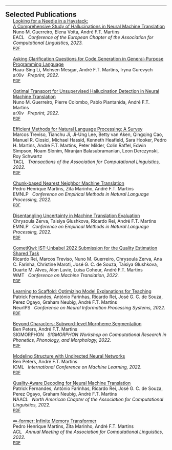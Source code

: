 <body><hr></body>
<h2 id="publications" style="margin: 2px 0px -15px;">Selected Publications</h2>
<div class="publications">
<ol class="bibliography">

<div class="pub-row">
  <div class="col-sm-15">
      <div class="title"><a href="https://arxiv.org/abs/2208.05309">Looking for a Needle in a Haystack: <br> A Comprehensive Study of Hallucinations in Neural Machine Translation</a></div>
      <div class="author">Nuno M. Guerreiro, Elena Voita, André F.T. Martins</div>
      <div class="periodical" style="position: relative; padding-bottom: 1px;"><span class="badge badge-mine">EACL</span> &nbsp; <em>Conference of the European Chapter of the Association for Computational Linguistics, 2023.</em></div>
    <div class="links">
      <a href="https://arxiv.org/pdf/2208.05309.pdf" class="btn btn-sm z-depth-1" role="button" target="_blank" style="font-size:12px;">PDF</a>
    </div>
  </div>
</div><br>

<div class="pub-row">
  <div class="col-sm-15">
      <div class="title"><a href="https://arxiv.org/abs/2212.09885">Asking Clarification Questions for Code Generation in General-Purpose Programming Language</a></div>
      <div class="author">Haau-Sing Li, Mohsen Mesgar, André F.T. Martins, Iryna Gurevych</div>
      <div class="periodical" style="position: relative; padding-bottom: 1px;"><span class="badge badge-arxiv">arXiv</span> &nbsp; <em>Preprint, 2022.</em>
      </div>
    <div class="links">
      <a href="https://arxiv.org/pdf/2212.09885.pdf" class="btn btn-sm z-depth-1" role="button" target="_blank" style="font-size:12px;">PDF</a>
    </div>
  </div>
</div><br>

<div class="pub-row">
  <div class="col-sm-15">
      <div class="title"><a href="https://arxiv.org/abs/2212.09631">Optimal Transport for Unsupervised Hallucination Detection in Neural Machine Translation</a></div>
      <div class="author">Nuno M. Guerreiro, Pierre Colombo, Pablo Piantanida, André F.T. Martins</div>
      <div class="periodical" style="position: relative; padding-bottom: 1px;"><span class="badge badge-arxiv">arXiv</span> &nbsp; <em>Preprint, 2022.</em>
      </div>
    <div class="links">
      <a href="https://arxiv.org/pdf/2212.09631.pdf" class="btn btn-sm z-depth-1" role="button" target="_blank" style="font-size:12px;">PDF</a>
    </div>
  </div>
</div><br>

<div class="pub-row">
  <div class="col-sm-15">
      <div class="title"><a href="https://arxiv.org/abs/2209.00099">Efficient Methods for Natural Language Processing: A Survey</a></div>
      <div class="author">Marcos Treviso, Tianchu Ji, Ji-Ung Lee, Betty van Aken, Qingqing Cao, Manuel R. Ciosici, Michael Hassid, Kenneth Heafield, Sara Hooker, Pedro H. Martins, André F.T. Martins, Peter Milder, Colin Raffel, Edwin Simpson, Noam Slonim, Niranjan Balasubramanian, Leon Derczynski, Roy Schwartz</div>
      <div class="periodical" style="position: relative; padding-bottom: 1px;"><span class="badge badge-mine">TACL</span> &nbsp; <em>Transactions of the Association for Computational Linguistics, 2022.</em>
      </div>
    <div class="links">
      <a href="https://arxiv.org/pdf/2209.00099.pdf" class="btn btn-sm z-depth-1" role="button" target="_blank" style="font-size:12px;">PDF</a>
    </div>
  </div>
</div><br>

<div class="pub-row">
  <div class="col-sm-15">
      <div class="title"><a href="https://arxiv.org/abs/2205.12230">Chunk-based Nearest Neighbor Machine Translation</a></div>
      <div class="author">Pedro Henrique Martins, Zita Marinho, André F.T. Martins</div>
      <div class="periodical" style="position: relative; padding-bottom: 1px;"><span class="badge badge-mine">EMNLP</span> &nbsp; <em>Conference on Empirical Methods in Natural Language Processing, 2022.</em>
      </div>
    <div class="links">
      <a href="https://arxiv.org/pdf/2205.12230.pdf" class="btn btn-sm z-depth-1" role="button" target="_blank" style="font-size:12px;">PDF</a>
    </div>
  </div>
</div><br>

<div class="pub-row">
  <div class="col-sm-15">
      <div class="title"><a href="https://arxiv.org/abs/2204.06546">Disentangling Uncertainty in Machine Translation Evaluation</a></div>
      <div class="author">Chrysoula Zerva, Taisiya Glushkova, Ricardo Rei, André F.T. Martins</div>
      <div class="periodical" style="position: relative; padding-bottom: 1px;"><span class="badge badge-mine">EMNLP</span> &nbsp; <em>Conference on Empirical Methods in Natural Language Processing, 2022.</em>
      </div>
    <div class="links">
      <a href="https://arxiv.org/pdf/2204.06546.pdf" class="btn btn-sm z-depth-1" role="button" target="_blank" style="font-size:12px;">PDF</a>
    </div>
  </div>
</div><br>

<div class="pub-row">
  <div class="col-sm-15">
      <div class="title"><a href="https://arxiv.org/abs/2209.06243">CometKiwi: IST-Unbabel 2022 Submission for the Quality Estimation Shared Task</a></div>
      <div class="author">Ricardo Rei, Marcos Treviso, Nuno M. Guerreiro, Chrysoula Zerva, Ana C. Farinha, Christine Maroti, José G. C. de Souza, Taisiya Glushkova, Duarte M. Alves, Alon Lavie, Luisa Coheur, André F.T. Martins</div>
      <div class="periodical" style="position: relative; padding-bottom: 1px;"><span class="badge badge-work">WMT</span> &nbsp; <em>Conference on Machine Translation, 2022.</em>
      </div>
    <div class="links">
      <a href="https://arxiv.org/pdf/2209.06243.pdf" class="btn btn-sm z-depth-1" role="button" target="_blank" style="font-size:12px;">PDF</a>
    </div>
  </div>
</div><br>

<div class="pub-row">
  <div class="col-sm-15">
      <div class="title"><a href="https://arxiv.org/abs/2204.10810">Learning to Scaffold: Optimizing Model Explanations for Teaching</a></div>
      <div class="author">Patrick Fernandes, António Farinhas, Ricardo Rei, José G. C. de Souza, Perez Ogayo, Graham Neubig, André F.T. Martins</div>
      <div class="periodical" style="position: relative; padding-bottom: 1px;"><span class="badge badge-mine">NeurIPS</span> &nbsp; <em>Conference on Neural Information Processing Systems, 2022.</em>
      </div>
    <div class="links">
      <a href="https://arxiv.org/pdf/2204.10810.pdf" class="btn btn-sm z-depth-1" role="button" target="_blank" style="font-size:12px;">PDF</a>
    </div>
  </div>
</div><br>

<div class="pub-row">
  <div class="col-sm-15">
      <div class="title"><a href="https://aclanthology.org/2022.sigmorphon-1.14/">Beyond Characters: Subword-level Morpheme Segmentation</a></div>
      <div class="author">Ben Peters, André F.T. Martins</div>
      <div class="periodical" style="position: relative; padding-bottom: 1px;"><span class="badge badge-work">SIGMORPHON</span> &nbsp; <em>SIGMORPHON Workshop on Computational Research in Phonetics, Phonology, and Morphology, 2022.</em>
      </div>
    <div class="links">
      <a href="https://aclanthology.org/2022.sigmorphon-1.14.pdf" class="btn btn-sm z-depth-1" role="button" target="_blank" style="font-size:12px;">PDF</a>
    </div>
  </div>
</div><br>

<div class="pub-row">
  <div class="col-sm-15">
      <div class="title"><a href="https://proceedings.mlr.press/v162/mihaylova22a.html">Modeling Structure with Undirected Neural Networks</a></div>
      <div class="author">Ben Peters, André F.T. Martins</div>
      <div class="periodical" style="position: relative; padding-bottom: 1px;"><span class="badge badge-mine">ICML</span> &nbsp; <em>International Conference on Machine Learning, 2022.</em>
      </div>
    <div class="links">
      <a href="https://proceedings.mlr.press/v162/mihaylova22a/mihaylova22a.pdf" class="btn btn-sm z-depth-1" role="button" target="_blank" style="font-size:12px;">PDF</a>
    </div>
  </div>
</div><br>

<div class="pub-row">
  <div class="col-sm-15">
      <div class="title"><a href="https://arxiv.org/abs/2205.00978">Quality-Aware Decoding for Neural Machine Translation</a></div>
      <div class="author">Patrick Fernandes, António Farinhas, Ricardo Rei, José G. C. de Souza, Perez Ogayo, Graham Neubig, André F.T. Martins</div>
      <div class="periodical" style="position: relative; padding-bottom: 1px;"><span class="badge badge-mine">NAACL</span> &nbsp; <em>North American Chapter of the Association for Computational Linguistics, 2022.</em>
      </div>
    <div class="links">
      <a href="https://arxiv.org/abs/2205.00978" class="btn btn-sm z-depth-1" role="button" target="_blank" style="font-size:12px;">PDF</a>
    </div>
  </div>
</div><br>

<div class="pub-row">
  <div class="col-sm-15">
      <div class="title"><a href="https://aclanthology.org/2022.acl-long.375/">∞-former: Infinite Memory Transformer</a></div>
      <div class="author">Pedro Henrique Martins, Zita Marinho, André F.T. Martins</div>
      <div class="periodical" style="position: relative; padding-bottom: 1px;"><span class="badge badge-mine">ACL</span> &nbsp; <em>Annual Meeting of the Association for Computational Linguistics, 2022.</em>
      </div>
    <div class="links">
      <a href="https://aclanthology.org/2022.acl-long.375.pdf" class="btn btn-sm z-depth-1" role="button" target="_blank" style="font-size:12px;">PDF</a>
    </div>
  </div>
</div><br>

</ol>
</div>